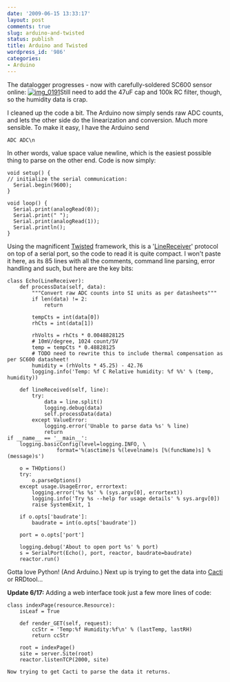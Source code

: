 ```yaml
---
date: '2009-06-15 13:33:17'
layout: post
comments: true
slug: arduino-and-twisted
status: publish
title: Arduino and Twisted
wordpress_id: '986'
categories:
- Arduino
---
```


The datalogger progresses - now with carefully-soldered SC600 sensor online:
[![img_0191](http://fnord.phfactor.net/wp-content/uploads/2009/06/img_0191-450x600.jpg)](http://fnord.phfactor.net/wp-content/uploads/2009/06/img_0191.jpg)Still need to add the 47uF cap and 100k RC filter, though, so the humidity data is crap.

I cleaned up the code a bit. The Arduino now simply sends raw ADC counts, and lets the other side do the linearization and conversion. Much more sensible. To make it easy, I have the Arduino send

    
    ADC ADC\n


In other words, value space value newline, which is the easiest possible thing to parse on the other end. Code is now simply:

    
    
    void setup() {
    // initialize the serial communication:
      Serial.begin(9600);
    }
    
    void loop() {
      Serial.print(analogRead(0));
      Serial.print(" ");
      Serial.print(analogRead(1));
      Serial.println();
    }
    



Using the magnificent [Twisted](http://twistedmatrix.com/trac/) framework, this is a '[LineReceiver](http://twistedmatrix.com/documents/8.2.0/api/twisted.protocols.basic.LineReceiver.html)' protocol on top of a serial port, so the code to read it is quite compact. I won't paste it here, as its 85 lines with all the comments, command line parsing, error handling and such, but here are the key bits:

    
    class Echo(LineReceiver):
        def processData(self, data):
            """Convert raw ADC counts into SI units as per datasheets"""
            if len(data) != 2:
                return
    
            tempCts = int(data[0])
            rhCts = int(data[1])
    
            rhVolts = rhCts * 0.0048828125
            # 10mV/degree, 1024 count/5V
            temp = tempCts * 0.48828125
            # TODO need to rewrite this to include thermal compensation as per SC600 datasheet!
            humidity = (rhVolts * 45.25) - 42.76
            logging.info('Temp: %f C Relative humidity: %f %%' % (temp, humidity))
    
        def lineReceived(self, line):
            try:
                data = line.split()
                logging.debug(data)
                self.processData(data)
            except ValueError:
                logging.error('Unable to parse data %s' % line)
                return
    if __name__ == '__main__':
        logging.basicConfig(level=logging.INFO, \
                    format='%(asctime)s %(levelname)s [%(funcName)s] %(message)s')
    
        o = THOptions()
        try:
            o.parseOptions()
        except usage.UsageError, errortext:
            logging.error('%s %s' % (sys.argv[0], errortext))
            logging.info('Try %s --help for usage details' % sys.argv[0])
            raise SystemExit, 1
    
        if o.opts['baudrate']:
            baudrate = int(o.opts['baudrate'])
    
        port = o.opts['port']
    
        logging.debug('About to open port %s' % port)
        s = SerialPort(Echo(), port, reactor, baudrate=baudrate)
        reactor.run()


Gotta love Python! (And Arduino.) Next up is trying to get the data into [Cacti](http://fnord.phfactor.net/2008/11/14/cacti-snmp-airport-express-and-mib-a-quiet-leap-forward/) or RRDtool...

**Update 6/17:** Adding a web interface took just a few more lines of code:

    
    
    class indexPage(resource.Resource):
        isLeaf = True
    
        def render_GET(self, request):
            ccStr = 'Temp:%f Humidity:%f\n' % (lastTemp, lastRH)
            return ccStr
    
        root = indexPage()
        site = server.Site(root)
        reactor.listenTCP(2000, site)
    
    Now trying to get Cacti to parse the data it returns.
